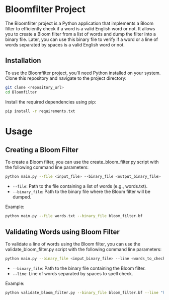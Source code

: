 # Bloomfilter Project

The Bloomfilter project is a Python application that implements a Bloom filter to efficiently check if a word is a valid English word or not. It allows you to create a Bloom filter from a list of words and dump the filter into a binary file. Later, you can use this binary file to verify if a word or a line of words separated by spaces is a valid English word or not.

## Installation

To use the Bloomfilter project, you'll need Python installed on your system. Clone this repository and navigate to the project directory:

```bash
git clone <repository_url>
cd Bloomfilter
```

Install the required dependencies using pip:

```bash
pip install -r requirements.txt
```

# Usage

## Creating a Bloom Filter

To create a Bloom filter, you can use the create_bloom_filter.py script with the following command line parameters:

```bash
python main.py --file <input_file> --binary_file <output_binary_file>

```

- `--file`: Path to the file containing a list of words (e.g., words.txt).
- `--binary_file`: Path to the binary file where the Bloom filter will be dumped.

Example:

```bash
python main.py --file words.txt --binary_file bloom_filter.bf
```

## Validating Words using Bloom Filter

To validate a line of words using the Bloom filter, you can use the validate_bloom_filter.py script with the following command line parameters:


```bash
python main.py --binary_file <input_binary_file> --line <words_to_check>
```

- `--binary_file`: Path to the binary file containing the Bloom filter.
- `--line`: Line of words separated by spaces to spell check.

Example:

```bash
python validate_bloom_filter.py --binary_file bloom_filter.bf --line "hello world example"
```

